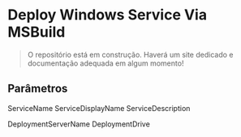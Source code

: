 # **Deploy Windows Service Via MSBuild**

> O repositório está em construção. Haverá um site dedicado e documentação adequada em algum momento!

## Parâmetros

ServiceName
ServiceDisplayName
ServiceDescription

DeploymentServerName
DeploymentDrive
